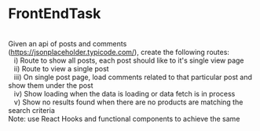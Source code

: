 # FrontEndTask

<br/> Given an api of posts and comments (https://jsonplaceholder.typicode.com/), create the following routes: 
<br/>   i) Route to show all posts, each post should like to it's single view page
<br/>   ii) Route to view a single post
<br/>   iii) On single post page, load comments related to that particular post and show them under the post
<br/>   iv) Show loading when the data is loading or data fetch is in process
<br/>   v) Show no results found when there are no products are matching the search criteria
<br/> Note: use React Hooks and functional components to achieve the same
